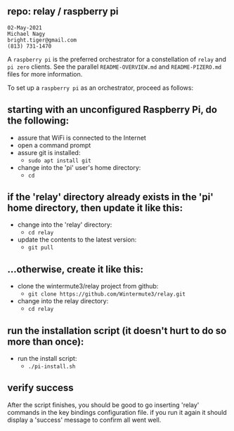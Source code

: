 ## repo: relay / raspberry pi

```
02-May-2021
Michael Nagy
bright.tiger@gmail.com
(813) 731-1470
```

A `raspberry pi` is the preferred orchestrator for a constellation of `relay` and `pi zero` clients.  See the parallel `README-OVERVIEW.md` and `README-PIZERO.md` files for more information.

To set up a `raspberry pi` as an orchestrator, proceed as follows:

## starting with an unconfigured Raspberry Pi, do the following:

 - assure that WiFi is connected to the Internet
 - open a command prompt
 - assure git is installed:
   - `sudo apt install git`
 - change into the 'pi' user's home directory:
   - `cd`

## if the 'relay' directory already exists in the 'pi' home directory, then update it like this:

 - change into the 'relay' directory:
   - `cd relay`
 - update the contents to the latest version:
   - `git pull`

## ...otherwise, create it like this:

 - clone the wintermute3/relay project from github:
   - `git clone https://github.com/Wintermute3/relay.git`
 - change into the relay directory:
   - `cd relay`

## run the installation script (it doesn't hurt to do so more than once):

 - run the install script:
   - `./pi-install.sh`

## verify success

After the script finishes, you should be good to go inserting 'relay'
commands in the key bindings configuration file.  if you run it again
it should display a 'success' message to confirm all went well.
